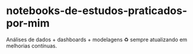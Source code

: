 # notebooks-de-estudos-praticados-por-mim
Análises de dados + dashboards +  modelagens ♻ sempre atualizando em melhorias contínuas. 
